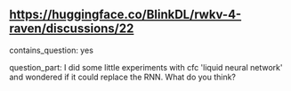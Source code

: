 ## https://huggingface.co/BlinkDL/rwkv-4-raven/discussions/22

contains_question: yes

question_part: I did some little experiments with cfc 'liquid neural network' and wondered if it could replace the RNN. What do you think?